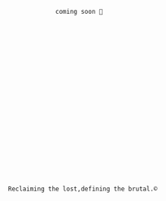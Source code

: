 







         
            
            
            
            
            
            
                    coming soon 🗽









      














       Reclaiming the lost,defining the brutal.© 
